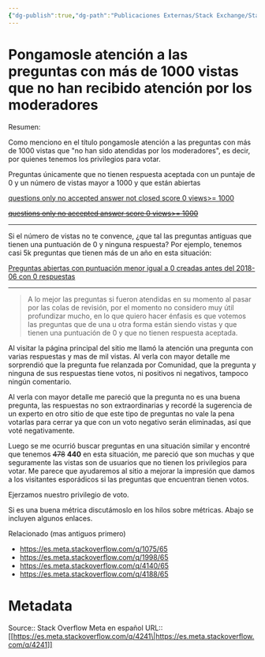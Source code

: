 ```yaml
---
{"dg-publish":true,"dg-path":"Publicaciones Externas/Stack Exchange/Stack Overflow en español/Stack Overflow en español Meta/es.meta.stackoverflow.com-4241.md","permalink":"/publicaciones-externas/stack-exchange/stack-overflow-en-espanol/stack-overflow-en-espanol-meta/es-meta-stackoverflow-com-4241/","title":"Pongamosle atención a las preguntas con más de 1000 vistas que no han recibido atención por los moderadores","hide":true,"noteIcon":"\"0\"","created":"2024-04-03T12:49:10.595-06:00","updated":"2024-04-05T16:44:04.160-06:00"}
---
```


# Pongamosle atención a las preguntas con más de 1000 vistas que no han recibido atención por los moderadores

Resumen:

Como menciono en el título pongamosle atención a las preguntas con más de 1000 vistas que "no han sido atendidas por los moderadores", es decir, por quienes tenemos los privilegios para votar.

Preguntas únicamente que no tienen respuesta aceptada con un puntaje de 0 y un número de vistas mayor a 1000 y que están abiertas

[questions only no accepted answer not closed score 0 views>= 1000](https://es.stackoverflow.com/search?q=is%3Aq+votes%3A0..0+views%3A1000+hasaccepted%3A0+closed%3A0)

<s>[questions only no accepted answer score 0 views>= 1000](https://es.stackoverflow.com/search?q=is%3Aq+votes%3A0..0+views%3A1000+hasaccepted%3A0)</s>

<hr>

Si el número de vistas no te convence, ¿que tal las preguntas antiguas que tienen una puntuación de 0 y ninguna respuesta? Por ejemplo, tenemos casi 5k  preguntas que tienen más de un año en esta situación:

[Preguntas abiertas con puntuación menor igual a 0 creadas antes del 2018-06 con 0 respuestas](https://es.stackoverflow.com/search?q=created%3A..2018-06+answers%3A0+votes%3A...0+is%3Aq+closed%3A0)

<hr>

> A lo mejor las preguntas si fueron atendidas en su momento al pasar por las colas de revisión, por el momento no considero muy útil profundizar mucho, en lo que quiero hacer énfasis es que votemos las preguntas que de una u otra forma están siendo vistas y que tienen una puntuación de 0 y que no tienen respuesta aceptada.

Al visitar la página principal del sitio me llamó la atención una pregunta con varias respuestas y mas de mil vistas. Al verla con mayor detalle me sorprendió que la pregunta fue relanzada por Comunidad, que la pregunta y ninguna de sus respuestas tiene votos, ni positivos ni negativos, tampoco ningún comentario.

Al verla con mayor detalle me pareció que la pregunta no es una buena pregunta, las respuestas no son extraordinarias y recordé la sugerencia de un experto en otro sitio de que este tipo de preguntas no vale la pena votarlas para cerrar ya que con un voto negativo serán eliminadas, así que voté negativamente.

Luego se me ocurrió buscar preguntas en una situación similar y encontré que tenemos <s>478</s> **440** en esta situación, me pareció que son muchas y que seguramente las vistas son de usuarios que no tienen los privilegios para votar. Me parece que ayudaremos al sitio a mejorar la impresión que damos a los visitantes esporádicos si las preguntas que encuentran tienen votos.

Ejerzamos nuestro privilegio de voto.  

Si es una buena métrica discutámoslo en los hilos sobre métricas. Abajo se incluyen algunos enlaces.

Relacionado (mas antiguos primero)


- https://es.meta.stackoverflow.com/q/1075/65
- https://es.meta.stackoverflow.com/q/1998/65
- https://es.meta.stackoverflow.com/q/4140/65
- https://es.meta.stackoverflow.com/q/4188/65

# Metadata
Source:: Stack Overflow Meta en español
URL:: [[https://es.meta.stackoverflow.com/q/4241\|https://es.meta.stackoverflow.com/q/4241]]

